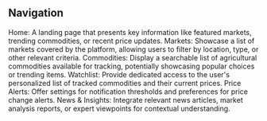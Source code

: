 ## Navigation

Home: A landing page that presents key information like featured markets, trending commodities, or recent price updates.
Markets: Showcase a list of markets covered by the platform, allowing users to filter by location, type, or other relevant criteria.
Commodities: Display a searchable list of agricultural commodities available for tracking, potentially showcasing popular choices or trending items.
Watchlist: Provide dedicated access to the user's personalized list of tracked commodities and their current prices.
Price Alerts: Offer settings for notification thresholds and preferences for price change alerts.
News & Insights: Integrate relevant news articles, market analysis reports, or expert viewpoints for contextual understanding.